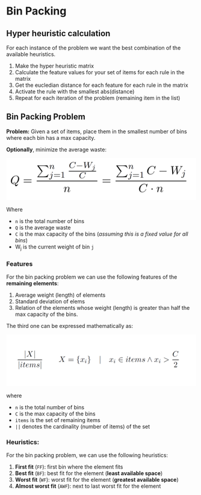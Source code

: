 # Bin Packing


## Hyper heuristic calculation

For each instance of the problem we want the best combination of the available heuristics.

1. Make the hyper heuristic matrix
2. Calculate the feature values for your set of items for each rule in the matrix
3. Get the eucledian distance for each feature for each rule in the matrix
4. Activate the rule with the smallest abs(distance)
5. Repeat for each iteration of the problem (remaining item in the list)


## Bin Packing Problem

**Problem:** Given a set of items, place them in the smallest number of bins where each bin has a max capacity.

**Optionally**, minimize the average waste:

![Average waste](img/averagewaste.PNG)

Where

- `n` is the total number of bins
- `Q` is the average waste
- `C` is the max capacity of the bins (*assuming this is a fixed value for all bins*)
- W<sub>j</sub> is the current weight of bin `j`

### Features

For the bin packing problem we can use the following features of the **remaining elements**:

1. Average weight (length) of elements
2. Standard deviation of elems
3. Relation of the elements whose weight (length) is greater than half the max capacity of the bins.

The third one can be expressed mathematically as: 

![Relation Bin Packing](img/relationbinpacking.PNG)

where 

- `n` is the total number of bins
- `C` is the max capacity of the bins
- `items` is the set of remaining items
- `||` denotes the cardinality (number of items) of the set

### Heuristics: 

For the bin packing problem, we can use the following heuristics:

1. **First fit** (`FF`): first bin where the element fits
2. **Best fit** (`BF`): best fit for the element (**least available space**)
3. **Worst fit** (`WF`): worst fit for the element (**greatest available space**)
4. **Almost worst fit** (`AWF`): next to last worst fit for the element




